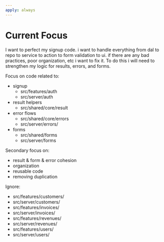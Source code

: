 ```yaml
---
apply: always
---
```


# Current Focus

I want to perfect my signup code. i want to handle everything from dal to repo to service to action to form validation
to ui. if there are any bad practices, poor organization, etc i want to fix it. To do this i will need to strengthen my
logic for results, errors, and forms.

Focus on code related to:

- signup
    - src/features/auth
    - src/server/auth
- result helpers
    - src/shared/core/result
- error flows
    - src/shared/core/errors
    - src/server/errors/
- forms
    - src/shared/forms
    - src/server/forms

Secondary focus on:

- result & form & error cohesion
- organization
- reusable code
- removing duplication

Ignore:

- src/features/customers/
- src/server/customers/
- src/features/invoices/
- src/server/invoices/
- src/features/revenues/
- src/server/revenues/
- src/features/users/
- src/server/users/

